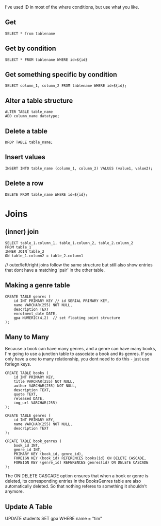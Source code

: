 I've used ID in most of the where conditions, but use what you like.

## Get

```
SELECT * from tablename
```

## Get by condition

```
SELECT * FROM tablename WHERE id=${id}
```

## Get something specific by condition

```
SELECT column_1, column_2 FROM tablename WHERE id=${id};
```

## Alter a table structure

```
ALTER TABLE table_name
ADD column_name datatype;
```

## Delete a table

```
DROP TABLE table_name;
```

## Insert values

```
INSERT INTO table_name (column_1, column_2) VALUES (value1, value2);
```

## Delete a row

```
DELETE FROM table_name WHERE id=${id};
```

# Joins

## (inner) join

```
SELECT table_1.column_1, table_1.column_2, table_2.column_2
FROM table_1
INNER JOIN table_2
ON table_1.column2 = table_2.column1
```

// outer/left/right joins follow the same structure but still also show entries that dont have a matching 'pair' in the other table.

## Making a genre table

```
CREATE TABLE genres (
    id INT PRIMARY KEY // id SERIAL PRIMARY KEY,
    name VARCHAR(255) NOT NULL,
    description TEXT
    enrolment_date DATE,
    gpa NUMERIC(4,2)  // set floating point structure
);
```

## Many to Many

Because a book can have many genres, and a genre can have many books, I'm going to use a junction table to associate a book and its genres. If you only have a one to many relationship, you dont need to do this - just use foriegn keys.

```
CREATE TABLE books (
    id INT PRIMARY KEY,
    title VARCHAR(255) NOT NULL,
    author VARCHAR(255) NOT NULL,
    description TEXT,
    quote TEXT,
    released DATE,
    img_url VARCHAR(255)
);
```

```
CREATE TABLE genres (
    id INT PRIMARY KEY,
    name VARCHAR(255) NOT NULL,
    description TEXT
);
```

```
CREATE TABLE book_genres (
    book_id INT,
    genre_id INT,
    PRIMARY KEY (book_id, genre_id),
    FOREIGN KEY (book_id) REFERENCES books(id) ON DELETE CASCADE,
    FOREIGN KEY (genre_id) REFERENCES genres(id) ON DELETE CASCADE
);
```

The ON DELETE CASCADE option ensures that when a book or genre is deleted, its corresponding entries in the BooksGenres table are also automatically deleted. So that nothing referes to something it shouldn't anymore.

## Update A Table

UPDATE students SET gpa WHERE name = "tim"

